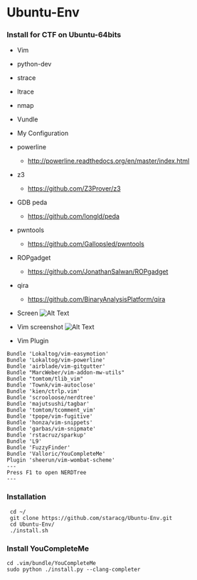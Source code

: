 # Ubuntu-Env
### Install for CTF on Ubuntu-64bits
 - Vim
 - python-dev
 - strace
 - ltrace
 - nmap
 - Vundle
 - My Configuration
 - powerline
    - http://powerline.readthedocs.org/en/master/index.html
 - z3
    - https://github.com/Z3Prover/z3
 - GDB peda
    - https://github.com/longld/peda
 - pwntools
    - https://github.com/Gallopsled/pwntools
 - ROPgadget
    - https://github.com/JonathanSalwan/ROPgadget
 - qira
    - https://github.com/BinaryAnalysisPlatform/qira
 - Screen
 ![Alt Text](http://i.imgur.com/veZ4o3e.png)

 - Vim screenshot
 ![Alt Text](http://imgur.com/PVE6p2u.png)

 - Vim Plugin
```
Bundle 'Lokaltog/vim-easymotion'
Bundle 'Lokaltog/vim-powerline'
Bundle 'airblade/vim-gitgutter'
Bundle "MarcWeber/vim-addon-mw-utils"
Bundle "tomtom/tlib_vim"
Bundle 'Townk/vim-autoclose'
Bundle 'kien/ctrlp.vim'
Bundle 'scrooloose/nerdtree'
Bundle 'majutsushi/tagbar'
Bundle 'tomtom/tcomment_vim'
Bundle 'tpope/vim-fugitive'
Bundle 'honza/vim-snippets'
Bundle 'garbas/vim-snipmate'
Bundle 'rstacruz/sparkup'
Bundle 'L9'
Bundle 'FuzzyFinder'
Bundle 'Valloric/YouCompleteMe'
Plugin 'sheerun/vim-wombat-scheme'
---
Press F1 to open NERDTree
---
```

### Installation

```
 cd ~/
 git clone https://github.com/staracg/Ubuntu-Env.git
 cd Ubuntu-Env/
 ./install.sh
```
### Install YouCompleteMe

```
cd .vim/bundle/YouCompleteMe
sudo python ./install.py --clang-completer
```
